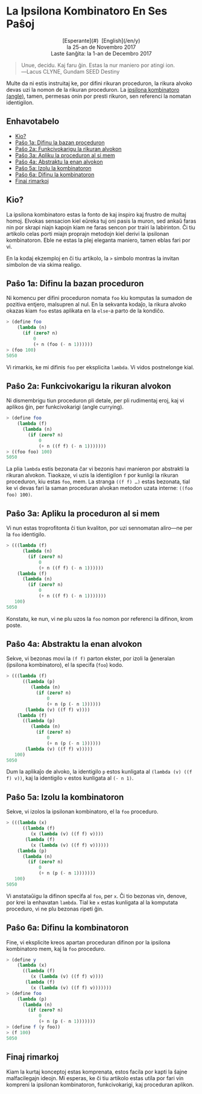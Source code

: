 La Ipsilona Kombinatoro En Ses Paŝoj
====================================

<center>[Esperante](#)  [English](/en/y)</center>
<center>la 25-an de Novembro 2017</center>
<center>Laste ŝanĝita: la 1-an de Decembro 2017</center>

>Unue, decidu. Kaj faru ĝin. Estas la nur maniero por atingi ion.<br>
>―Lacus CLYNE, Gundam SEED Destiny

Multe da ni estis instruitaj ke, por difini rikuran proceduron, la rikura alvoko devas uzi la
nomon de la rikuran proceduron. La
[ipsilona kombinatoro (angle)](https://en.wikipedia.org/wiki/Fixed-point_combinator#Y_combinator), tamen,
permesas onin por presti rikuron, sen referenci la nomatan identigilon.


Enhavotabelo
------------

- [Kio?](#kio)
- [Paŝo 1a: Difinu la bazan proceduron](#baza)
- [Paŝo 2a: Funkcivokarigu la rikuran alvokon](#funkcivokarigi)
- [Paŝo 3a: Apliku la proceduron al si mem](#mem)
- [Paŝo 4a: Abstraktu la enan alvokon](#enan)
- [Paŝo 5a: Izolu la kombinatoron](#izoli)
- [Paŝo 6a: Difinu la kombinatoron](#difini)
- [Finaj rimarkoj](#finaj)


<a name="kio">Kio?</a>
----------------------

La ipsilona kombinatoro estas la fonto de kaj inspiro kaj frustro de multaj homoj. Elvokas sensacion
kiel eŭreka tuj oni pasis la muron, sed ankaŭ faras nin por skrapi niajn kapojn kiam ne faras sencon
por trairi la labirinton. Ĉi tiu artikolo celas porti miajn proprajn metodojn kiel derivi la ipsilonan
kombinatoron. Eble ne estas la plej eleganta maniero, tamen eblas fari  por vi.

En la kodaj ekzemploj en ĉi tiu artikolo, la `>` simbolo montras la invitan simbolon de via skima
realigo.


<a name="baza">Paŝo 1a: Difinu la bazan proceduron</a>
------------------------------------------------------

Ni komencu per difini proceduron nomata `foo` kiu komputas la sumadon de pozitiva entjero, malsupren
al nul. En la sekvanta kodaĵo, la rikura alvoko okazas kiam `foo` estas aplikata en la `else`-a
parto de la kondiĉo.

```scheme
> (define foo
    (lambda (n)
      (if (zero? n)
          0
          (+ n (foo (- n 1))))))
> (foo 100)
5050
```

Vi rimarkis, ke mi difinis `foo` per eksplicita `lambda`. Vi vidos postnelonge kial.



<a name="funkcivokarigi">Paŝo 2a: Funkcivokarigu la rikuran alvokon</a>
-----------------------------------------------------------------------

Ni dismembrigu tiun proceduron pli detale, per pli rudimentaj eroj, kaj vi aplikos ĝin, per
funkcivokarigi (angle currying).

```scheme
> (define foo
    (lambda (f)
      (lambda (n)
        (if (zero? n)
            0
            (+ n ((f f) (- n 1)))))))
> ((foo foo) 100)
5050
```

La plia `lambda` estis bezonata ĉar vi bezonis havi manieron por abstrakti la rikuran
alvokon. Tiaokaze, vi uzis la identigilon `f` por kunligi la rikuran proceduron, kiu estas `foo`,
mem. La stranga `((f f) …)` estas bezonata, tial ke vi devas fari la saman proceduran alvokan
metodon uzata interne: `((foo foo) 100)`.


<a name="mem">Paŝo 3a: Apliku la proceduron al si mem</a>
---------------------------------------------------------

Vi nun estas troprofitonta ĉi tiun kvaliton, por uzi sennomatan aliro—ne per la `foo` identigilo.

```scheme
> (((lambda (f)
      (lambda (n)
        (if (zero? n)
            0
            (+ n ((f f) (- n 1))))))
    (lambda (f)
      (lambda (n)
        (if (zero? n)
            0
            (+ n ((f f) (- n 1)))))))
   100)
5050
```

Konstatu, ke nun, vi ne plu uzos la `foo` nomon por referenci la difinon, krom poste.


<a name="enan">Paŝo 4a: Abstraktu la enan alvokon</a>
------------------------------------------------------

Sekve, vi bezonas movi la `(f f)` parton ekster, por izoli la ĝeneralan (ipsilona kombinatoro), el la
specifa (`foo`) kodo.

```scheme
> (((lambda (f)
      ((lambda (p)
         (lambda (n)
           (if (zero? n)
               0
               (+ n (p (- n 1))))))
       (lambda (v) ((f f) v))))
    (lambda (f)
      ((lambda (p)
         (lambda (n)
           (if (zero? n)
               0
               (+ n (p (- n 1))))))
       (lambda (v) ((f f) v)))))
   100)
5050
```

Dum la aplikaĵo de alvoko, la identigilo `p` estos kunligata al `(lambda (v) ((f f) v))`, kaj la
identigilo `v` estos kunligata al `(- n 1)`.



<a name="izoli">Paŝo 5a: Izolu la kombinatoron</a>
--------------------------------------------------

Sekve, vi izolos la ipsilonan kombinatoro, el la `foo` proceduro.

```scheme
> (((lambda (x)
      ((lambda (f)
         (x (lambda (v) ((f f) v))))
       (lambda (f)
         (x (lambda (v) ((f f) v))))))
    (lambda (p)
      (lambda (n)
        (if (zero? n)
            0
            (+ n (p (- n 1)))))))
   100)
5050
```

Vi anstataŭigu la difinon specifa al `foo`, per `x`. Ĉi tio bezonas vin, denove, por krei la enhavatan
`lambda`. Tial ke `x` estas kunligata al la komputata proceduro, vi ne plu bezonas ripeti ĝin.



<a name="difini">Paŝo 6a: Difinu la kombinatoron</a>
----------------------------------------------------

Fine, vi eksplicite kreos apartan proceduran difinon por la ipsilona kombinatoro mem, kaj la `foo`
proceduro.

```scheme
> (define y
    (lambda (x)
      ((lambda (f)
         (x (lambda (v) ((f f) v))))
       (lambda (f)
         (x (lambda (v) ((f f) v)))))))
> (define foo
    (lambda (p)
      (lambda (n)
        (if (zero? n)
            0
            (+ n (p (- n 1)))))))
> (define f (y foo))
> (f 100)
5050
```


<a name="finaj">Finaj rimarkoj</a>
----------------------------------------

Kiam la kurtaj konceptoj estas komprenata, estos facila por kapti la ŝajne malfacilegajn ideojn. Mi
esperas, ke ĉi tiu artikolo estas utila por fari vin kompreni la ipsilonan kombinatoron, funkcivokarigi,
kaj proceduran aplikon.
